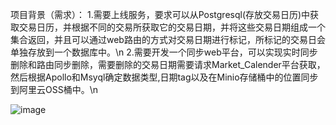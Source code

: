 项目背景（需求）：
1.需要上线服务，要求可以从Postgresql(存放交易日历)中获取交易日历，并根据不同的交易所获取它的交易日期，并将这些交易日期组成一个集合返回，并且可以通过web路由的方式对交易日期进行标记，所标记的交易日会单独存放到一个数据库中。\n
2.需要开发一个同步web平台，可以实现实时同步删除和路由同步删除，需要删除的交易日期需要请求Market_Calender平台获取，然后根据Apollo和Msyql确定数据类型,日期tag以及在Minio存储桶中的位置同步到阿里云OSS桶中。\n

![image](https://github.com/user-attachments/assets/b20f20a3-73b0-426b-a4fb-14c919e3154c)
